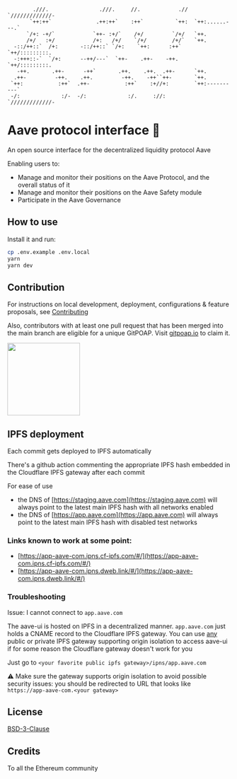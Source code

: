 ```
        .///.                .///.     //.            .//  `/////////////-
       `++:++`              .++:++`    :++`          `++:  `++:......---.`
      `/+: -+/`            `++- :+/`    /+/         `/+/   `++.
      /+/   :+/            /+:   /+/    `/+/        /+/`   `++.
  -::/++::`  /+:       -::/++::` `/+:    `++:      :++`    `++/:::::::::.
  -:+++::-`  `/+:      --++/---`  `++-    .++-    -++.     `++/:::::::::.
   -++.       .++-      -++`       .++.    .++.  .++-      `++.
  .++-         -++.    .++.         -++.    -++``++-       `++.
 `++:           :++`  .++-           :++`    :+//+:        `++:----------`
 -/:             :/-  -/:             :/.     ://:         `/////////////-
```

# Aave protocol interface :ghost:

An open source interface for the decentralized liquidity protocol Aave

Enabling users to:

- Manage and monitor their positions on the Aave Protocol, and the overall status of it
- Manage and monitor their positions on the Aave Safety module
- Participate in the Aave Governance

## How to use

Install it and run:

```sh
cp .env.example .env.local
yarn
yarn dev
```

## Contribution

For instructions on local development, deployment, configurations & feature proposals, see [Contributing](./CONTRIBUTING.md)

Also, contributors with at least one pull request that has been merged into the main branch are eligible for a unique GitPOAP. Visit [gitpoap.io](https://www.gitpoap.io/gp/638) to claim it. 

<img src="https://www.gitpoap.io/_next/image?url=https%3A%2F%2Fassets.poap.xyz%2Fgitpoap3a-2022-aave-protocol-interface-contributor-2022-logo-1668012040505.png&w=2048&q=75" width="164">

## IPFS deployment

Each commit gets deployed to IPFS automatically

There's a github action commenting the appropriate IPFS hash embedded in the Cloudflare IPFS gateway after each commit

For ease of use

- the DNS of [https://staging.aave.com](https://staging.aave.com) will always point to the latest main IPFS hash with all networks enabled
- the DNS of [https://app.aave.com](https://app.aave.com) will always point to the latest main IPFS hash with disabled test networks

### Links known to work at some point:

- [https://app-aave-com.ipns.cf-ipfs.com/#/](https://app-aave-com.ipns.cf-ipfs.com/#/)
- [https://app-aave-com.ipns.dweb.link/#/](https://app-aave-com.ipns.dweb.link/#/)

### Troubleshooting

Issue: I cannot connect to `app.aave.com`

The aave-ui is hosted on IPFS in a decentralized manner. `app.aave.com` just holds a CNAME record to the Cloudflare IPFS gateway. You can use [any](https://ipfs.github.io/public-gateway-checker/) public or private IPFS gateway supporting origin isolation to access aave-ui if for some reason the Cloudflare gateway doesn't work for you

Just go to `<your favorite public ipfs gateway>/ipns/app.aave.com`

⚠️ Make sure the gateway supports origin isolation to avoid possible security issues: you should be redirected to URL that looks like `https://app-aave-com.<your gateway>`

## License

[BSD-3-Clause](./LICENSE.md)

## Credits

To all the Ethereum community
